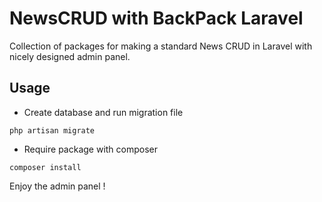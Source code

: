 # NewsCRUD with BackPack Laravel

Collection of packages for making a standard News CRUD in Laravel with nicely designed admin panel.

## Usage

- Create database and run migration file

```
php artisan migrate
```

- Require package with composer

```
composer install
```

Enjoy the admin panel !


